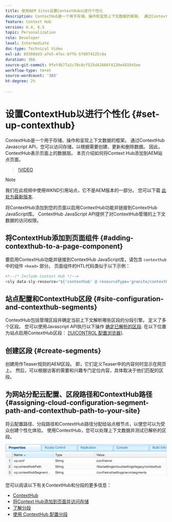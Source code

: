 ```yaml
---
title: 使用AEM Sites设置ContextHub以进行个性化
description: ContextHub是一个用于存储、操作和呈现上下文数据的框架。 通过ContextHub Javascript API，您可以访问存储，以根据需要创建、更新和删除数据。 因此，ContextHub表示页面上的数据层。 本页介绍如何将Context Hub添加到AEM站点页面。
feature: Context Hub
version: 6.4, 6.5
topic: Personalization
role: Developer
level: Intermediate
doc-type: Technical Video
exl-id: 89308dd3-a7e5-4fec-bffb-5f0974125c0a
duration: 366
source-git-commit: 9fef4b77a2c70c8cf525d42686f4120e481945ee
workflow-type: tm+mt
source-wordcount: '383'
ht-degree: 2%

---
```


# 设置ContextHub以进行个性化 {#set-up-contexthub}

ContextHub是一个用于存储、操作和呈现上下文数据的框架。 通过ContextHub Javascript API，您可以访问存储，以根据需要创建、更新和删除数据。 因此，ContextHub表示页面上的数据层。 本页介绍如何将Context Hub添加到AEM站点页面。

>[!VIDEO](https://video.tv.adobe.com/v/23765?quality=12&learn=on)

>[!NOTE]
>
>我们在此视频中使用WKND引用站点，它不是AEM版本的一部分。 您可以下载 [此处为最新版本](https://github.com/adobe/aem-guides-wknd/releases).

将ContextHub添加到您的页面以启用ContextHub功能并链接到ContextHub JavaScript库。 ContextHub JavaScript API提供了对ContextHub管理的上下文数据的访问权限。

## 将ContextHub添加到页面组件 {#adding-contexthub-to-a-page-component}

要启用ContextHub功能并链接到ContextHub JavaScript库，请包含 `contexthub` 中的组件 `<head>` 部分。 页面组件的HTL代码类似于以下示例：

```java
<!--/* Include Context Hub */-->
<sly data-sly-resource="${'contexthub' @ resourceType='granite/contexthub/components/contexthub'}"/>
```

## 站点配置和ContextHub区段 {#site-configuration-and-contexthub-segments}

ContextHub包括管理区段并确定当前上下文解析哪些区段的分段引擎。 定义了多个区段。 您可以使用Javascript API执行以下操作 [确定已解析的区段](https://helpx.adobe.com/experience-manager/6-5/sites/developing/using/ch-adding.html#DeterminingResolvedContextHubSegments). 在以下位置为站点启用ContextHub区段： [[!UICONTROL 配置浏览器]](https://experienceleague.adobe.com/docs/experience-manager-cloud-service/implementing/developing/configurations.html).

## 创建区段 {#create-segments}

创建用作Teaser规则的AEM区段。 即，它们定义Teaser中的内容何时显示在网页上。 然后，可以根据访客的需要和兴趣专门定位内容，具体取决于他们匹配的区段。

## 为网站分配云配置、区段路径和ContextHub路径 {#assigning-cloud-configuration-segment-path-and-contexthub-path-to-your-site}

将云配置路径、分段路径和ContextHub路径分配给站点根节点，以便您可以为受众创建个性化体验。 使用ContextHub，您可以处理上下文数据并测试已解析的区段。

![CRXDE Lite](assets/crx-de-properties.png)

您可以阅读以下有关ContextHub和分段的更多信息：

* [ContextHub](https://helpx.adobe.com/experience-manager/6-5/sites/developing/using/contexthub.html)
* [将Context Hub添加到页面并访问存储](https://helpx.adobe.com/experience-manager/6-5/sites/developing/using/ch-adding.html)
* [了解分段](https://helpx.adobe.com/experience-manager/6-5/sites/classic-ui-authoring/using/classic-personalization-campaigns-segmentation.html)
* [使用 ContextHub 配置分段](https://helpx.adobe.com/experience-manager/6-5/sites/administering/using/segmentation.html)
